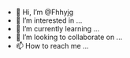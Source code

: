 - 👋 Hi, I’m @Fhhyjg
- 👀 I’m interested in ...
- 🌱 I’m currently learning ...
- 💞️ I’m looking to collaborate on ...
- 📫 How to reach me ...

<!---
Fhhyjg/Fhhyjg is a ✨ special ✨ repository because its `README.md` (this file) appears on your GitHub profile.
You can click the Preview link to take a look at your changes.
--->

